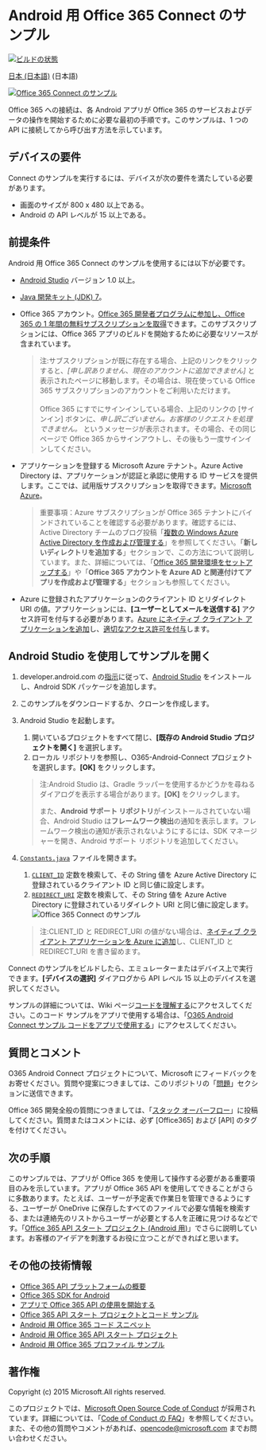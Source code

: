 # <a name="office-365-connect-sample-for-android"></a>Android 用 Office 365 Connect のサンプル
[![ビルドの状態](https://travis-ci.org/OfficeDev/O365-Android-Connect.svg?branch=master)](https://travis-ci.org/OfficeDev/O365-Android-Connect)

[日本 (日本語)](/loc/README-ja.md) (日本語)

[![Office 365 Connect のサンプル](/readme-images/O365-Android-Connect-video_play_icon.png)](https://www.youtube.com/watch?v=3IQIDFrqhY4 "稼働中のサンプルを確認するにはこちらをクリックしてください")

Office 365 への接続は、各 Android アプリが Office 365 のサービスおよびデータの操作を開始するために必要な最初の手順です。このサンプルは、1 つの API に接続してから呼び出す方法を示しています。

## <a name="device-requirements"></a>デバイスの要件

Connect のサンプルを実行するには、デバイスが次の要件を満たしている必要があります。

* 画面のサイズが 800 x 480 以上である。
* Android の API レベルが 15 以上である。
 
## <a name="prerequisites"></a>前提条件

Android 用 Office 365 Connect のサンプルを使用するには以下が必要です。

* [Android Studio](http://developer.android.com/sdk/index.html) バージョン 1.0 以上。
* [Java 開発キット (JDK) 7](http://www.oracle.com/technetwork/java/javase/downloads/jdk7-downloads-1880260.html)。
* Office 365 アカウント。[Office 365 開発者プログラムに参加し、Office 365 の 1 年間の無料サブスクリプションを取得](https://aka.ms/devprogramsignup)できます。このサブスクリプションには、Office 365 アプリのビルドを開始するために必要なリソースが含まれています。

     > 注:サブスクリプションが既に存在する場合、上記のリンクをクリックすると、*[申し訳ありません、現在のアカウントに追加できません]* と表示されたページに移動します。その場合は、現在使っている Office 365 サブスクリプションのアカウントをご利用いただけます。<br /><br />     Office 365 にすでにサインインしている場合、上記のリンクの [サインイン] ボタンに、*申し訳ございません。お客様のリクエストを処理できません。* というメッセージが表示されます。その場合、その同じページで Office 365 からサインアウトし、その後もう一度サインインしてください。

* アプリケーションを登録する Microsoft Azure テナント。Azure Active Directory は、アプリケーションが認証と承認に使用する ID サービスを提供します。ここでは、試用版サブスクリプションを取得できます。[Microsoft Azure](https://account.windowsazure.com/SignUp)。

     > 重要事項：Azure サブスクリプションが Office 365 テナントにバインドされていることを確認する必要があります。確認するには、Active Directory チームのブログ投稿「[複数の Windows Azure Active Directory を作成および管理する](http://blogs.technet.com/b/ad/archive/2013/11/08/creating-and-managing-multiple-windows-azure-active-directories.aspx)」を参照してください。「**新しいディレクトリを追加する**」セクションで、この方法について説明しています。また、詳細については、「[Office 365 開発環境をセットアップする](https://msdn.microsoft.com/office/office365/howto/setup-development-environment#bk_CreateAzureSubscription)」や「**Office 365 アカウントを Azure AD と関連付けてアプリを作成および管理する**」セクションも参照してください。
      
* Azure に登録されたアプリケーションのクライアント ID とリダイレクト URI の値。アプリケーションには、**[ユーザーとしてメールを送信する]** アクセス許可を付与する必要があります。[Azure にネイティブ クライアント アプリケーションを追加](https://msdn.microsoft.com/office/office365/HowTo/add-common-consent-manually#bk_RegisterNativeApp)し、[適切なアクセス許可を付与](https://github.com/OfficeDev/O365-Android-Connect/wiki/Grant-permissions-to-the-Connect-application-in-Azure)します。

## <a name="open-the-sample-using-android-studio"></a>Android Studio を使用してサンプルを開く

1. developer.android.com の[指示](http://developer.android.com/sdk/installing/adding-packages.html)に従って、[Android Studio](http://developer.android.com/tools/studio/index.html#install-updates) をインストールし、Android SDK パッケージを追加します。
2. このサンプルをダウンロードするか、クローンを作成します。
3. Android Studio を起動します。
    1. 開いているプロジェクトをすべて閉じ、**[既存の Android Studio プロジェクトを開く]** を選択します。
    2. ローカル リポジトリを参照し、O365-Android-Connect プロジェクトを選択します。**[OK]** をクリックします。

    > 注:Android Studio は、Gradle ラッパーを使用するかどうかを尋ねるダイアログを表示する場合があります。**[OK]** をクリックします。
    > 
    > また、**Android サポート リポジトリ**がインストールされていない場合、Android Studio は**フレームワーク検出**の通知を表示します。フレームワーク検出の通知が表示されないようにするには、SDK マネージャーを開き、Android サポート リポジトリを追加してください。
4. [```Constants.java```](app/src/main/java/com/microsoft/office365/connect/Constants.java) ファイルを開きます。
    1. [```CLIENT_ID```](app/src/main/java/com/microsoft/office365/connect/Constants.java#L12) 定数を検索して、その String 値を Azure Active Directory に登録されているクライアント ID と同じ値に設定します。
    2. [```REDIRECT_URI```](/app/src/main/java/com/microsoft/office365/connect/Constants.java#L13) 定数を検索して、その String 値を Azure Active Directory に登録されているリダイレクト URI と同じ値に設定します。![Office 365 Connect のサンプル](/readme-images/O365-Android-Connect-Constants.png "定数ファイル内のクライアント ID とリダイレクト URI の値")

    > 注:CLIENT\_ID と REDIRECT\_URI の値がない場合は、[ネイティブ クライアント アプリケーションを Azure に追加](https://msdn.microsoft.com/library/azure/dn132599.aspx#BKMK_Adding)し、CLIENT\_ID と REDIRECT_URI を書き留めます。

Connect のサンプルをビルドしたら、エミュレーターまたはデバイス上で実行できます。**[デバイスの選択]** ダイアログから API レベル 15 以上のデバイスを選択してください。

サンプルの詳細については、Wiki ページ[コードを理解する](https://github.com/OfficeDev/O365-Android-Connect/wiki/Understanding-the-Connect-sample-code)にアクセスしてください。このコード サンプルをアプリで使用する場合は、「[O365 Android Connect サンプル コードをアプリで使用する](https://github.com/OfficeDev/O365-Android-Connect/wiki/Using-the-O365-Android-Connect-sample-code-in-your-app)」にアクセスしてください。

## <a name="questions-and-comments"></a>質問とコメント

O365 Android Connect プロジェクトについて、Microsoft にフィードバックをお寄せください。質問や提案につきましては、このリポジトリの「[問題](https://github.com/OfficeDev/O365-Android-Connect/issues)」セクションに送信できます。

Office 365 開発全般の質問につきましては、「[スタック オーバーフロー](http://stackoverflow.com/questions/tagged/Office365+API)」に投稿してください。質問またはコメントには、必ず [Office365] および [API] のタグを付けてください。

## <a name="next-steps"></a>次の手順

このサンプルでは、アプリが Office 365 を使用して操作する必要がある重要項目のみを示しています。アプリが Office 365 API を使用してできることがさらに多数あります。たとえば、ユーザーが予定表で作業日を管理できるようにする、ユーザーが OneDrive に保存したすべてのファイルで必要な情報を検索する、または連絡先のリストからユーザーが必要とする人を正確に見つけるなどです。「[Office 365 API スタート プロジェクト (Android 用)](https://github.com/officedev/O365-Android-Start/)」でさらに説明しています。お客様のアイデアを刺激するお役に立つことができればと思います。 
  
## <a name="additional-resources"></a>その他の技術情報

* [Office 365 API プラットフォームの概要](https://msdn.microsoft.com/office/office365/howto/platform-development-overview)
* [Office 365 SDK for Android](https://github.com/OfficeDev/Office-365-SDK-for-Android)
* [アプリで Office 365 API の使用を開始する](https://msdn.microsoft.com/office/office365/howto/getting-started-Office-365-APIs)
* [Office 365 API スタート プロジェクトとコード サンプル](https://msdn.microsoft.com/office/office365/howto/starter-projects-and-code-samples)
* [Android 用 Office 365 コード スニペット](https://github.com/OfficeDev/O365-Android-Snippets)
* [Android 用 Office 365 API スタート プロジェクト](https://github.com/OfficeDev/O365-Android-Start)
* [Android 用 Office 365 プロファイル サンプル](https://github.com/OfficeDev/O365-Android-Profile)

## <a name="copyright"></a>著作権
Copyright (c) 2015 Microsoft.All rights reserved.


このプロジェクトでは、[Microsoft Open Source Code of Conduct](https://opensource.microsoft.com/codeofconduct/) が採用されています。詳細については、「[Code of Conduct の FAQ](https://opensource.microsoft.com/codeofconduct/faq/)」を参照してください。また、その他の質問やコメントがあれば、[opencode@microsoft.com](mailto:opencode@microsoft.com) までお問い合わせください。
